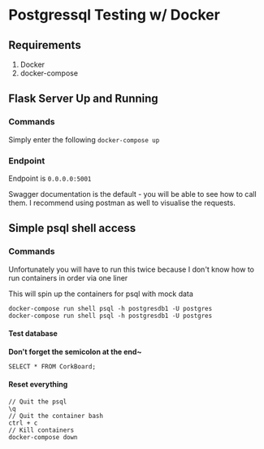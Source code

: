 # Postgressql Testing w/ Docker

## Requirements
1. Docker
2. docker-compose


## Flask Server Up and Running
### Commands
Simply enter the following
`docker-compose up`

### Endpoint
Endpoint is  `0.0.0.0:5001`

Swagger documentation is the default - you will be able to see how to call them. I recommend using postman as well to visualise the requests.

## Simple psql shell access
### Commands
Unfortunately you will have to run this twice because I don't know how to run containers in order via one liner

This will spin up the containers for psql with mock data

```
docker-compose run shell psql -h postgresdb1 -U postgres
docker-compose run shell psql -h postgresdb1 -U postgres
```

#### Test database
**Don't forget the semicolon at the end~**
```
SELECT * FROM CorkBoard;
```

#### Reset everything
```
// Quit the psql
\q
// Quit the container bash
ctrl + c
// Kill containers
docker-compose down
```

